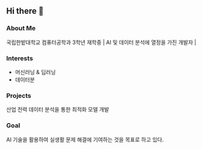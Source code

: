 ## Hi there 👋

### About Me
국립한밭대학교 컴퓨터공학과 3학년 재학중 | AI 및 데이터 분석에 열정을 가진 개발자 |

### Interests
- 머신러닝 & 딥러닝
- 데이터분

### Projects
산업 전력 데이터 분석을 통한 최적화 모델 개발

### Goal
AI 기술을 활용하여 실생활 문제 해결에 기여하는 것을 목표로 하고 있다.
<!--
**junseong00/junseong00** is a ✨ _special_ ✨ repository because its `README.md` (this file) appears on your GitHub profile.

Here are some ideas to get you started:

- 🔭 I’m currently working on ...
- 🌱 I’m currently learning ...
- 👯 I’m looking to collaborate on ...
- 🤔 I’m looking for help with ...
- 💬 Ask me about ...
- 📫 How to reach me: ...
- 😄 Pronouns: ...
- ⚡ Fun fact: ...
-->
